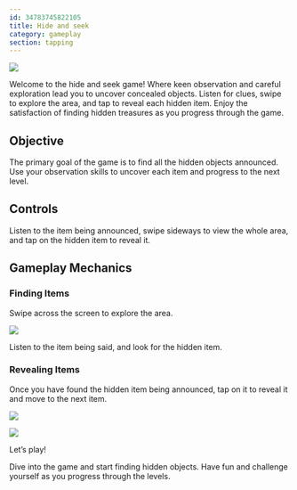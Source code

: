 ```yaml
---
id: 34783745822105
title: Hide and seek
category: gameplay
section: tapping
---
```

![](https://help.studycat.com/hc/article_attachments/34930712507545)

Welcome to the hide and seek game! Where keen observation and careful exploration lead you to uncover concealed objects. Listen for clues, swipe to explore the area, and tap to reveal each hidden item. Enjoy the satisfaction of finding hidden treasures as you progress through the game.

Objective
---------

The primary goal of the game is to find all the hidden objects announced. Use your observation skills to uncover each item and progress to the next level.

Controls
--------

Listen to the item being announced, swipe sideways to view the whole area, and tap on the hidden item to reveal it.

Gameplay Mechanics
------------------

### Finding Items

Swipe across the screen to explore the area.

![](https://help.studycat.com/hc/article_attachments/34930712511513)

Listen to the item being said, and look for the hidden item.

### Revealing Items

Once you have found the hidden item being announced, tap on it to reveal it and move to the next item.

![](https://help.studycat.com/hc/article_attachments/34783745782809)

![](https://help.studycat.com/hc/article_attachments/34783721841177)

Let’s play!

Dive into the game and start finding hidden objects. Have fun and challenge yourself as you progress through the levels.